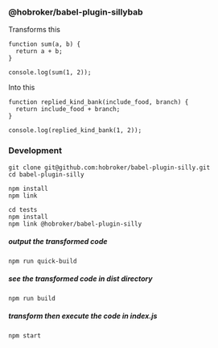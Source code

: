 ### @hobroker/babel-plugin-sillybab

Transforms this
```
function sum(a, b) {
  return a + b;
}

console.log(sum(1, 2));
```

Into this
```
function replied_kind_bank(include_food, branch) {
  return include_food + branch;
}

console.log(replied_kind_bank(1, 2));
```

### Development
```
git clone git@github.com:hobroker/babel-plugin-silly.git
cd babel-plugin-silly

npm install
npm link

cd tests
npm install
npm link @hobroker/babel-plugin-silly
```

##### output the transformed code
`npm run quick-build`
##### see the transformed code in dist directory
`npm run build`
##### transform then execute the code in index.js
`npm start`
